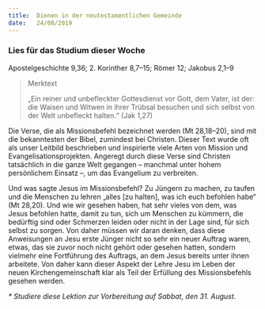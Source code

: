 ```yaml
---
title:  Dienen in der neutestamentlichen Gemeinde
date:   24/08/2019
---
```


### Lies für das Studium dieser Woche
Apostelgeschichte 9,36; 2. Korinther 8,7–15; Römer 12; Jakobus 2,1–9

> Merktext
> <p>„Ein reiner und unbefleckter Gottesdienst vor Gott, dem Vater, ist der: die Waisen und Witwen in ihrer Trübsal besuchen und sich selbst von der Welt unbefleckt halten.“ (Jak 1,27)</p>

Die Verse, die als Missionsbefehl bezeichnet werden (Mt 28,18–20), sind mit die bekanntesten der Bibel, zumindest bei Christen. Dieser Text wurde oft als unser Leitbild beschrieben und inspirierte viele Arten von Mission und Evangelisationsprojekten. Angeregt durch diese Verse sind Christen tatsächlich in die ganze Welt gegangen – manchmal unter hohem persönlichem Einsatz –, um das Evangelium zu verbreiten.

Und was sagte Jesus im Missionsbefehl? Zu Jüngern zu machen, zu taufen und die Menschen zu lehren „alles [zu halten], was ich euch befohlen habe“ (Mt 28,20). Und wie wir gesehen haben, hat sehr vieles von dem, was Jesus befohlen hatte, damit zu tun, sich um Menschen zu kümmern, die bedürftig sind oder Schmerzen leiden oder nicht in der Lage sind, für sich selbst zu sorgen. Von daher müssen wir daran denken, dass diese Anweisungen an Jesu erste Jünger nicht so sehr ein neuer Auftrag waren, etwas, das sie zuvor noch nicht gehört oder gesehen hatten, sondern vielmehr eine Fortführung des Auftrags, an dem Jesus bereits unter ihnen arbeitete. Von daher kann dieser Aspekt der Lehre Jesu im Leben der neuen Kirchengemeinschaft klar als Teil der Erfüllung des Missionsbefehls gesehen werden.

_* Studiere diese Lektion zur Vorbereitung auf Sabbat, den 31. August._
